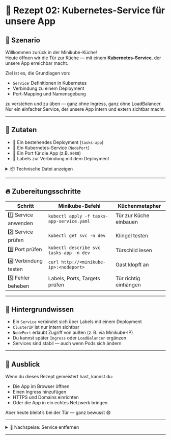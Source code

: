 # 🧪 Rezept 02: Kubernetes-Service für unsere App

## 🍳 Szenario

Willkommen zurück in der Minikube-Küche!  
Heute öffnen wir die Tür zur Küche — mit einem **Kubernetes-Service**, der unsere App erreichbar macht.

Ziel ist es, die Grundlagen von:

- `Service`-Definitionen in Kubernetes  
- Verbindung zu einem Deployment  
- Port-Mapping und Namensgebung

zu verstehen und zu üben — ganz ohne Ingress, ganz ohne LoadBalancer.  
Nur ein einfacher Service, der unsere App intern und extern sichtbar macht.

---

## 🧾 Zutaten

- 🧱 Ein bestehendes Deployment (`tasks-app`)  
- 🚪 Ein Kubernetes-Service (`NodePort`)  
- 🔢 Ein Port für die App (z.B. `8080`)  
- 🧂 Labels zur Verbindung mit dem Deployment

<details>
<summary>📦 Technische Datei anzeigen</summary>

Die Service-Definition findest du unter `k8s/koch-rezepte/tasks-app-service.yaml`:

```
k8s/koch-rezepte/
└── tasks-app-service.yaml
```

🔗 [tasks-app-service.yaml](../../k8s/koch-rezepte/tasks-app-service.yaml)

</details>

---

## 🔥 Zubereitungsschritte

| Schritt | Minikube-Befehl | Küchenmetapher |
|--------|------------------|----------------|
| 1️⃣ Service anwenden | `kubectl apply -f tasks-app-service.yaml` | Tür zur Küche einbauen |
| 2️⃣ Service prüfen | `kubectl get svc -n dev` | Klingel testen |
| 3️⃣ Port prüfen | `kubectl describe svc tasks-app -n dev` | Türschild lesen |
| 4️⃣ Verbindung testen | `curl http://<minikube-ip>:<nodeport>` | Gast klopft an |
| 5️⃣ Fehler beheben | Labels, Ports, Targets prüfen | Tür richtig einhängen |

---

## 🧠 Hintergrundwissen

- Ein `Service` verbindet sich über Labels mit einem Deployment  
- `ClusterIP` ist nur intern sichtbar  
- `NodePort` erlaubt Zugriff von außen (z. B. via Minikube-IP)  
- Du kannst später `Ingress` oder `LoadBalancer` ergänzen  
- Services sind stabil — auch wenn Pods sich ändern

---

## 📘 Ausblick

Wenn du dieses Rezept gemeistert hast, kannst du:

- Die App im Browser öffnen  
- Einen Ingress hinzufügen  
- HTTPS und Domains einrichten  
- Oder die App in ein echtes Netzwerk bringen

Aber heute bleibt’s bei der Tür — ganz bewusst 😄

---

<details>
<summary>🧼 Nachspeise: Service entfernen</summary>

Wenn du den Service später wieder entfernen willst:

```bash
kubectl delete svc tasks-app -n dev
```

</details>


---

[//]: # (Wenn du willst, schreibe ich dir jetzt die passende `tasks-app-service.yaml` — oder wir gehen direkt weiter zu `03-app-anbindung.md`, wo die App mit Postgres spricht.  )

[//]: # (Du gibst den Takt an 😄👨‍🍳)